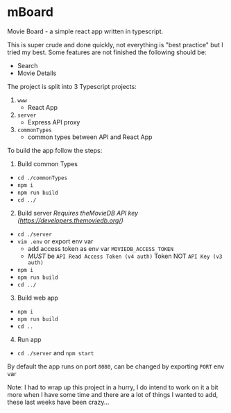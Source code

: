 # mBoard

Movie Board - a simple react app written in typescript.

This is super crude and done quickly, not everything is "best practice" but I tried my best. Some features are not finished the following should be:

- Search
- Movie Details

The project is split into 3 Typescript projects:

1. `www`
   - React App
2. `server`
   - Express API proxy
3. `commonTypes`
   - common types between API and React App

To build the app follow the steps:

1. Build common Types

- `cd ./commonTypes`
- `npm i`
- `npm run build`
- `cd ../`

2. Build server _Requires theMovieDB API key (https://developers.themoviedb.org/)_

- `cd ./server`
- `vim .env` or export env var
  - add access token as env var `MOVIEDB_ACCESS_TOKEN`
  - _MUST_ be `API Read Access Token (v4 auth)` Token NOT `API Key (v3 auth)`
- `npm i`
- `npm run build`
- `cd ../`

3. Build web app

- `npm i`
- `npm run build`
- `cd ..`

4. Run app

- `cd ./server` and `npm start`

By default the app runs on port `8080`, can be changed by exporting `PORT` env var

Note: I had to wrap up this project in a hurry, I do intend to work on it a bit more when I have some time and there are a lot of things I wanted to add, these last weeks have been crazy...
